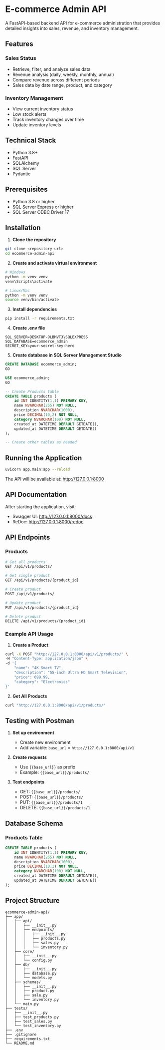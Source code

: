 # E-commerce Admin API

A FastAPI-based backend API for e-commerce administration that provides detailed insights into sales, revenue, and inventory management.

## Features

### Sales Status
- Retrieve, filter, and analyze sales data
- Revenue analysis (daily, weekly, monthly, annual)
- Compare revenue across different periods
- Sales data by date range, product, and category

### Inventory Management
- View current inventory status
- Low stock alerts
- Track inventory changes over time
- Update inventory levels

## Technical Stack

- Python 3.8+
- FastAPI
- SQLAlchemy
- SQL Server
- Pydantic

## Prerequisites

- Python 3.8 or higher
- SQL Server Express or higher
- SQL Server ODBC Driver 17

## Installation

1. **Clone the repository**
```bash
git clone <repository-url>
cd ecommerce-admin-api
```

2. **Create and activate virtual environment**
```bash
# Windows
python -m venv venv
venv\Scripts\activate

# Linux/Mac
python -m venv venv
source venv/bin/activate
```

3. **Install dependencies**
```bash
pip install -r requirements.txt
```

4. **Create .env file**
```env
SQL_SERVER=DESKTOP-OLBMVT3\SQLEXPRESS
SQL_DATABASE=ecommerce_admin
SECRET_KEY=your-secret-key-here
```

5. **Create database in SQL Server Management Studio**
```sql
CREATE DATABASE ecommerce_admin;
GO

USE ecommerce_admin;
GO

-- Create Products table
CREATE TABLE products (
    id INT IDENTITY(1,1) PRIMARY KEY,
    name NVARCHAR(255) NOT NULL,
    description NVARCHAR(1000),
    price DECIMAL(10,2) NOT NULL,
    category NVARCHAR(100) NOT NULL,
    created_at DATETIME DEFAULT GETDATE(),
    updated_at DATETIME DEFAULT GETDATE()
);

-- Create other tables as needed
```

## Running the Application

```bash
uvicorn app.main:app --reload
```

The API will be available at: http://127.0.0.1:8000

## API Documentation

After starting the application, visit:
- Swagger UI: http://127.0.0.1:8000/docs
- ReDoc: http://127.0.0.1:8000/redoc

## API Endpoints

### Products

```bash
# Get all products
GET /api/v1/products/

# Get single product
GET /api/v1/products/{product_id}

# Create product
POST /api/v1/products/

# Update product
PUT /api/v1/products/{product_id}

# Delete product
DELETE /api/v1/products/{product_id}
```

### Example API Usage

1. **Create a Product**
```bash
curl -X POST "http://127.0.0.1:8000/api/v1/products/" \
-H "Content-Type: application/json" \
-d '{
    "name": "4K Smart TV",
    "description": "55-inch Ultra HD Smart Television",
    "price": 699.99,
    "category": "Electronics"
}'
```

2. **Get All Products**
```bash
curl "http://127.0.0.1:8000/api/v1/products/"
```

## Testing with Postman

1. **Set up environment**
   - Create new environment
   - Add variable: `base_url` = `http://127.0.0.1:8000/api/v1`

2. **Create requests**
   - Use `{{base_url}}` as prefix
   - Example: `{{base_url}}/products/`

3. **Test endpoints**
   - GET: `{{base_url}}/products/`
   - POST: `{{base_url}}/products/`
   - PUT: `{{base_url}}/products/1`
   - DELETE: `{{base_url}}/products/1`

## Database Schema

### Products Table
```sql
CREATE TABLE products (
    id INT IDENTITY(1,1) PRIMARY KEY,
    name NVARCHAR(255) NOT NULL,
    description NVARCHAR(1000),
    price DECIMAL(10,2) NOT NULL,
    category NVARCHAR(100) NOT NULL,
    created_at DATETIME DEFAULT GETDATE(),
    updated_at DATETIME DEFAULT GETDATE()
);
```

## Project Structure
```
ecommerce-admin-api/
├── app/
│   ├── api/
│   │   ├── __init__.py
│   │   ├── endpoints/
│   │   │   ├── __init__.py
│   │   │   ├── products.py
│   │   │   ├── sales.py
│   │   │   └── inventory.py
│   ├── core/
│   │   ├── __init__.py
│   │   └── config.py
│   ├── db/
│   │   ├── __init__.py
│   │   ├── database.py
│   │   └── models.py
│   ├── schemas/
│   │   ├── __init__.py
│   │   ├── product.py
│   │   ├── sale.py
│   │   └── inventory.py
│   └── main.py
├── tests/
│   ├── __init__.py
│   ├── test_products.py
│   ├── test_sales.py
│   └── test_inventory.py
├── .env
├── .gitignore
├── requirements.txt
└── README.md
```


